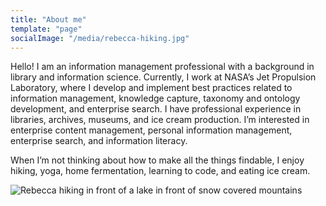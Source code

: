 ```yaml
---
title: "About me"
template: "page"
socialImage: "/media/rebecca-hiking.jpg"
---
```


Hello! I am an information management professional with a background in library and information science. Currently, I work at NASA’s Jet Propulsion Laboratory, where I develop and implement best practices related to information management, knowledge capture, taxonomy and ontology development, and enterprise search. I have professional experience in libraries, archives, museums, and ice cream production. I’m interested in enterprise content management, personal information management, enterprise search, and information literacy.

When I’m not thinking about how to make all the things findable, I enjoy hiking, yoga, home fermentation, learning to code, and eating ice cream.

![Rebecca hiking in front of a lake in front of snow covered mountains](/media/rebecca-hiking.jpg)
